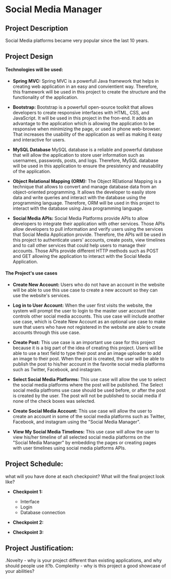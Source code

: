 # Social Media Manager

## Project Description

Social Media platforms became very popular since the last 10 years.

## Project Design


#### Technologies will be used:

- **Spring MVC:**
Spring MVC is a powerfull Java framework that helps in creating web application in an easy and convientient way. Therefore, this framework will be used in this project to create the structure and the functionality of the application. 

- **Bootstrap:**
Bootstrap is a powerfull open-source toolkit that allows developers to create responsive interfaces with HTML, CSS, and JavaScript. It will be used in this project in the fron-end. It adds an advantage to the application which is allowing the application to be responsive when minimizing the page, or used in phone web-browser. That increases the usability of the application as well as making it easy and interactive for users.

- **MySQL Database**
MySQL database is a reliable and powerful database that will allow the application to store user information such as usernames, passwords, posts, and logs. Therefore, MySQL database will be used in this application to ensure the presistency and reusability of the application.

- **Object Relational Mapping (ORM):**
The Object RElational Mapping is a technique that allows to convert and manage database data from an object-oriented programming. It allows the developer to easily store data and write queries and interact with the database using the programming language. Therefore, ORM will be used in this project to interact with the database using Java programming language.

- **Social Media APIs:**
Social Media Platforms provide APIs to allow developers to integrate their application with other services. Those APIs allow developers to pull information and verify users using the services that Social Media Application provide. Therefore, the APIs will be used in this project to authenticate users' accounts, create posts, view timelines and to call other services that could help users to manage their accounts. Those APIs provide different HTTP methods such as POST and GET allowing the application to interact with the Social Media Application.


#### The Project's use cases

- **Create New Account:** 
Users who do not have an account in the website will be able to use this use case to create a new account so they can use the website's services.

- **Log in to User Account:**
When the user first visits the website, the system will prompt the user to login to the master user account that controls other social media accounts. This use case will include another use case, which is Create New Account as an optional use case to make sure that users who have not registered in the website are able to create accounts through this use case.

- **Create Post:**
This use case is an important use case for this project because it is a big part of the idea of creating this project. Users will be able to use a text field to type their post and an image uploader to add an image to their post. When the post is created, the user will be able to publish the post to his/her account in the favorite social media platforms such as Twitter, Facebook, and instagram.

- **Select Social Media Platforms:**
This use case will allow the use to select the social media platforms where the post will be published. The Select social media platfroms use case should be used before, or after the post is created by the user. The post will not be published to social media if none of the check boxes was selected.

- **Create Social Media Account:**
This use case will allow the user to create an account in some of the social media platforms such as Twitter, Facebook, and instagram using the "Social Media Manager".

- **View My Social Media Timelines:**
This use case will allow the user to view his/her timeline of all selected social media platforms on the "Social Media Manager" by embedding the pages or creating pages with user timelines using social media platforms APIs.

## Project Schedule:

what will you have done at each checkpoint? What will the final project look like?

- **Checkpoint 1:**

     * Interface
     * Login
     *  Database connection

- **Checkpoint 2:**
- **Checkpoint 3:**

## Project Justification:
.Novelty - why is your project different than existing applications, and why should people use it?b.
Complexity - why is this project a good showcase of your abilities?
